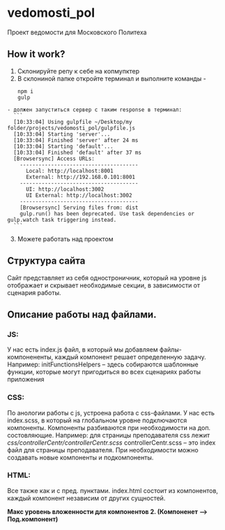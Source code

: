 # vedomosti_pol
Проект ведомости для Московского Политеха


## How it work?
  1. Склонируйте репу к себе на копмупктер
  2. В склониной папке откройте терминал и выполните команды
    - 
      ``` 
      npm i
      gulp
      ```
    - должен запуститься сервер с таким response в терминал:
      ```
      [10:33:04] Using gulpfile ~/Desktop/my folder/projects/vedomosti_pol/gulpfile.js
      [10:33:04] Starting 'server'...
      [10:33:04] Finished 'server' after 24 ms
      [10:33:04] Starting 'default'...
      [10:33:04] Finished 'default' after 37 ms
      [Browsersync] Access URLs:
        --------------------------------------
          Local: http://localhost:8001
          External: http://192.168.0.101:8001
        --------------------------------------
          UI: http://localhost:3002
          UI External: http://localhost:3002
        --------------------------------------
        [Browsersync] Serving files from: dist
        gulp.run() has been deprecated. Use task dependencies or gulp.watch task triggering instead.
      ```
  3. Можете работать над проектом


## Структура сайта
Сайт представляет из себя одностроничник, который на уровне js отображает и скрывает необходимые секции, в зависимости от сценария работы.


## Описание работы над файлами.
### JS:
У нас есть index.js файл, в который мы добавляем файлы-компонененты, каждый компонент решает определенную задачу. 
Например: initFunctionsHelpers – здесь собираются шаблонные функции, которые могут пригодиться во всех сценариях работы приложения

### CSS:
По анологии работы с js, устроена работа с css-файлами. 
У нас есть index.scss, в который на глобальном уровне подключаются компоненты. Компоненты разбиваются при необходимости на доп. состовляющие. Например: для страницы преподавателя css лежит *css/controllerCentr/controllerCentr.scss*  controllerCentr.scss – это index файл для страницы преподавателя.
При необходимости можно создавать новые компоненты и подкомпоненты.

### HTML:
Все также как и с пред. пунктами.
index.html состоит из компонентов, каждый компонент независим от других сущностей.


**Макс уровень вложенности для компонентов 2. (Компоненет –> Под.компонент)**
